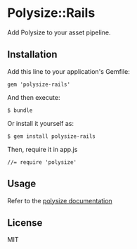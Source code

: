 # Polysize::Rails

Add Polysize to your asset pipeline.

## Installation

Add this line to your application's Gemfile:

    gem 'polysize-rails'

And then execute:

    $ bundle

Or install it yourself as:

    $ gem install polysize-rails

Then, require it in app.js

    //= require 'polysize'

## Usage

Refer to the [polysize documentation](https://github.com/dw2/polysize)

## License
MIT

